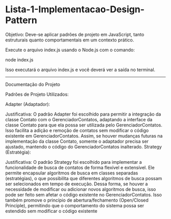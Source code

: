 # Lista-1-Implementacao-Design-Pattern
Objetivo: Deve-se aplicar padrões de projeto em JavaScript, tanto estruturais quanto comportamentais em um contexto prático.

Execute o arquivo index.js usando o Node.js com o comando:

node index.js

Isso executará o arquivo index.js e você deverá ver a saída no terminal.

----------------------------------------------------------------------------

Documentação do Projeto

Padrões de Projeto Utilizados:

Adapter (Adaptador):

Justificativa: O padrão Adapter foi escolhido para permitir a integração da classe Contato com o GerenciadorContatos, adaptando a interface da classe Contato para que ela possa ser utilizada pelo GerenciadorContatos. Isso facilita a adição e remoção de contatos sem modificar o código existente em GerenciadorContatos. Assim, se houver mudanças futuras na implementação da classe Contato, somente o adaptador precisa ser ajustado, mantendo o código do GerenciadorContatos inalterado.
Strategy (Estratégia):

Justificativa: O padrão Strategy foi escolhido para implementar a funcionalidade de busca de contatos de forma flexível e extensível. Ele permite encapsular algoritmos de busca em classes separadas (estratégias), o que possibilita que diferentes algoritmos de busca possam ser selecionados em tempo de execução. Dessa forma, se houver a necessidade de modificar ou adicionar novos algoritmos de busca, isso pode ser feito sem afetar o código existente no GerenciadorContatos. Isso também promove o princípio de abertura/fechamento (Open/Closed Principle), permitindo que o comportamento do sistema possa ser estendido sem modificar o código existente